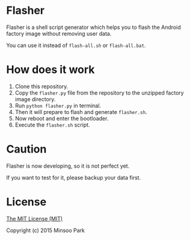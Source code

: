 # Flasher
Flasher is a shell script generator which helps you to flash the Android factory image without removing user data.

You can use it instead of `flash-all.sh` or `flash-all.bat`.

# How does it work
1. Clone this repository.
2. Copy the `flasher.py` file from the repository to the unzipped factory image directory.
3. Run `python flasher.py` in terminal.
4. Then it will prepare to flash and generate `flasher.sh`.
5. Now reboot and enter the bootloader.
5. Execute the `flasher.sh` script.

# Caution
Flasher is now developing, so it is not perfect yet.

If you want to test for it, please backup your data first.

# License
[The MIT License (MIT)](https://github.com/minsoopark/android-flasher/blob/master/LICENSE)

Copyright (c) 2015 Minsoo Park
